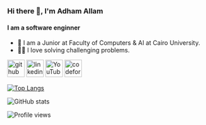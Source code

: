 ### Hi there 👋, I'm Adham Allam
#### I am a software enginner
- 🏫 I am a Junior at Faculty of Computers & AI at Cairo University.
- 👨‍💻 I love solving challenging problems.



[<img src='https://cdn.jsdelivr.net/npm/simple-icons@3.0.1/icons/github.svg' alt='github' height='40'>](https://github.com/Ad7amstein)  [<img src='https://cdn.jsdelivr.net/npm/simple-icons@3.0.1/icons/linkedin.svg' alt='linkedin' height='40'>](https://www.linkedin.com/in/https://www.linkedin.com/in/adham-allam-284486254//)  [<img src='https://cdn.jsdelivr.net/npm/simple-icons@3.0.1/icons/youtube.svg' alt='YouTube' height='40'>](https://www.youtube.com/channel/@kiloeducation360)  [<img src='https://cdn.jsdelivr.net/npm/simple-icons@3.0.1/icons/codeforces.svg' alt='codeforces' height='40'>](https://codeforces.com/profile/Adham.3llam)  

[![Top Langs](https://github-readme-stats.vercel.app/api/top-langs/?username=Ad7amstein)](https://github.com/anuraghazra/github-readme-stats)

![GitHub stats](https://github-readme-stats.vercel.app/api?username=Ad7amstein&show_icons=true&theme=vision-friendly-dark)  

![Profile views](https://gpvc.arturio.dev/Ad7amstein)  
